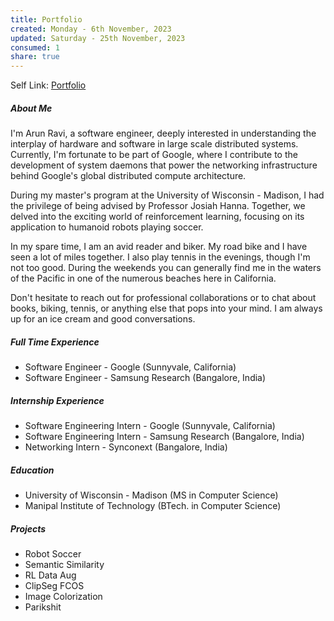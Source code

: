 ```yaml
---
title: Portfolio
created: Monday - 6th November, 2023
updated: Saturday - 25th November, 2023
consumed: 1
share: true
---
```


Self Link: [Portfolio](Portfolio.md)

##### About Me

I'm Arun Ravi, a software engineer, deeply interested in understanding the interplay of hardware and software in large scale distributed systems. Currently, I'm fortunate to be part of Google, where I contribute to the development of system daemons that power the networking infrastructure behind Google's global distributed compute architecture.

During my master's program at the University of Wisconsin - Madison, I had the privilege of being advised by Professor Josiah Hanna. Together, we delved into the exciting world of reinforcement learning, focusing on its application to humanoid robots playing soccer.

In my spare time, I am an avid reader and biker. My road bike and I have seen a lot of miles together. I also play tennis in the evenings, though I'm not too good. During the weekends you can generally find me in the waters of the Pacific in one of the numerous beaches here in California.

Don't hesitate to reach out for professional collaborations or to chat about books, biking, tennis, or anything else that pops into your mind. I am always up for an ice cream and good conversations.

##### Full Time Experience

* Software Engineer - Google (Sunnyvale, California)
* Software Engineer - Samsung Research (Bangalore, India)

##### Internship Experience

* Software Engineering Intern - Google (Sunnyvale, California)
* Software Engineering Intern - Samsung Research (Bangalore, India)
* Networking Intern - Synconext (Bangalore, India)

##### Education

* University of Wisconsin - Madison (MS in Computer Science)
* Manipal Institute of Technology (BTech. in Computer Science)

##### Projects

* Robot Soccer
* Semantic Similarity
* RL Data Aug
* ClipSeg FCOS
* Image Colorization
* Parikshit

